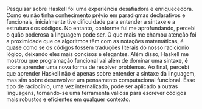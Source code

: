 Pesquisar sobre Haskell foi uma experiência desafiadora e enriquecedora. Como eu não tinha conhecimento prévio em paradigmas declarativos e funcionais, inicialmente tive dificuldade para entender a sintaxe e a estrutura dos códigos. No entanto, conforme fui me aprofundando, percebi o quão poderosa a linguagem pode ser.
O que mais me chamou atenção foi a proximidade que os algoritmos têm com as notações matemáticas, é quase como se os códigos fossem traduções literais do nosso racicíonio lógico, deixando eles mais concisos e elegantes. Além disso, Haskell me mostrou que programação funcional vai além de dominar uma sintaxe, é sobre aprender uma nova forma de resolver problemas.
Ao final, percebi que aprender Haskell não é apenas sobre entender a sintaxe da linguagem, mas sim sobre desenvolver um pensamento computacional funcional. Esse tipo de raciocínio, uma vez internalizado, pode ser aplicado a outras linguagens, tornando-se uma ferramenta valiosa para escrever códigos mais robustos e eficientes em qualquer contexto.
